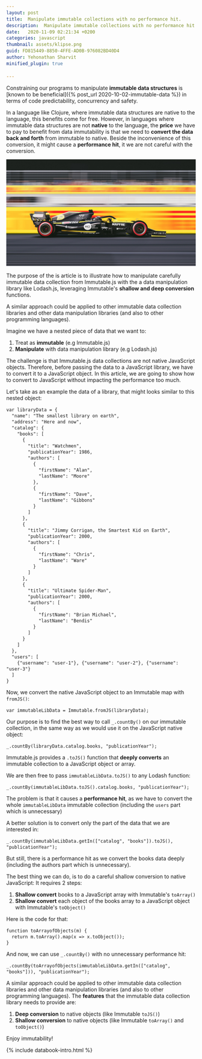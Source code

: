 ```yaml
---
layout: post
title:  Manipulate immutable collections with no performance hit.
description:  Manipulate immutable collections with no performance hit. Immutable.js and lodash.js. JavaScript live tutorial.
date:   2020-11-09 02:21:34 +0200
categories: javascript
thumbnail: assets/klipse.png
guid: FD815449-8850-4FFE-AD0B-976082BD40D4
author: Yehonathan Sharvit
minified_plugin: true

---
```


<script src="https://cdnjs.cloudflare.com/ajax/libs/immutable/4.0.0-rc.12/immutable.min.js" integrity="sha512-OA48phPVdkQE2u9b6nhv71zeq9zvwc6oLq3IVWLw8WfRlcRO/+6zhUcWZxfXi75agm3bfqCxIdstBfK/g6fYvw==" crossorigin="anonymous"></script>
<script src="https://cdnjs.cloudflare.com/ajax/libs/lodash.js/4.17.20/lodash.min.js" integrity="sha512-90vH1Z83AJY9DmlWa8WkjkV79yfS2n2Oxhsi2dZbIv0nC4E6m5AbH8Nh156kkM7JePmqD6tcZsfad1ueoaovww==" crossorigin="anonymous"></script>

Constraining our programs to manipulate **immutable data structures** is [known to be beneficial]({% post_url 2020-10-02-immutable-data %}) in terms of code predictability, concurrency and safety.

In a language like Clojure, where immutable data structures are native to the language, this benefits come for free.
However, in languages where immutable data structures are not **native** to the language, the **price** we have to pay to benefit from data immutability is that we need to **convert the data back and forth** from immutable to native. Beside the inconvenience of this conversion, it might cause a **performance hit**, it we are not careful with the conversion.

![Car](/assets/fast-car-infiniti.jpg)

The purpose of the is article is to illustrate how to manipulate carefully immutable data collection from Immutable.js with the a data manipulation library like Lodash.js, leveraging Immutable's **shallow and deep conversion** functions.

A similar approach could be applied to other immutable data collection libraries and other data manipulation libraries (and also to other programming languages).


Imagine we have a nested piece of data that we want to:

1. Treat as **immutable** (e.g Immutable.js)
1. **Manipulate** with data manipulation library (e.g Lodash.js)


The challenge is that Immutable.js data collections are not native JavaScript objects. Therefore, before passing the data to a JavaScript library, we have to convert it to a JavaScript object. In this article, we are going to show how to convert to JavaScript without impacting the performance too much.

Let's take as an example the data of a library, that might looks similar to this nested object:

~~~eval-js
var libraryData = {
  "name": "The smallest library on earth",
  "address": "Here and now",
  "catalog": {
    "books": [
      {
        "title": "Watchmen",
        "publicationYear": 1986,
        "authors": [
          {
            "firstName": "Alan",
            "lastName": "Moore"
          },
          {
            "firstName": "Dave",
            "lastName": "Gibbons"
          }
        ]
      },
      {
        "title": "Jimmy Corrigan, the Smartest Kid on Earth",
        "publicationYear": 2000,
        "authors": [
          {
            "firstName": "Chris",
            "lastName": "Ware"
          }
        ]
      },
      {
        "title": "Ultimate Spider-Man",
        "publicationYear": 2000,
        "authors": [
          {
            "firstName": "Brian Michael",
            "lastName": "Bendis"
          }
        ]
      }
    ]
  },
  "users": [
    {"username": "user-1"}, {"username": "user-2"}, {"username": "user-3"}
  ]
}

~~~

Now, we convert the native JavaScript object to an Immutable map with `fromJS()`:

~~~eval-js
var immutableLibData = Immutable.fromJS(libraryData);
~~~

Our purpose is to find the best way to call `_.countBy()` on our immutable collection, in the same way as we would use it on the JavaScript native object:

~~~eval-js
_.countBy(libraryData.catalog.books, "publicationYear");
~~~

Immutable.js provides a `.toJS()` function that **deeply converts** an immutable collection to a JavaScript object or array.


We are then free to pass `immutableLibData.toJS()` to any Lodash function:

~~~eval-js
_.countBy(immutableLibData.toJS().catalog.books, "publicationYear");
~~~

The problem is that it causes a **performance hit**, as we have to convert the whole `immutableLibData` immutable collection (including the `users` part which is unnecessary)


A better solution is to convert only the part of the data that we are interested in:

~~~eval-js
_.countBy(immutableLibData.getIn(["catalog", "books"]).toJS(), "publicationYear");
~~~

But still, there is a performance hit as we convert the books data deeply (including the authors part which is unnecessary).

The best thing we can do, is to do a careful shallow conversion to native JavaScript: It requires 2 steps:

1. **Shallow convert** books to a JavaScript array with Immutable's `toArray()`
1. **Shallow convert** each object of the books array to a JavaScript object with Immutable's `toObject()`

Here is the code for that:

~~~eval-js
function toArrayofObjects(m) {
  return m.toArray().map(x => x.toObject());
}
~~~

And now, we can use `_.countBy()` with no unnecessary performance hit:

~~~eval-js
_.countBy(toArrayofObjects(immutableLibData.getIn(["catalog", "books"])), "publicationYear");
~~~


A similar approach could be applied to other immutable data collection libraries and other data manipulation libraries (and also to other programming languages). The **features** that the immutable data collection library needs to provide are:

1. **Deep conversion** to native objects (like Immutable `toJS()`)
1. **Shallow conversion** to native objects (like Immutable `toArray()` and `toObject()`)

Enjoy immutability!

{% include databook-intro.html %}
